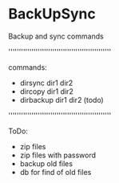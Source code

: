 # BackUpSync
Backup and sync commands

'''''''''''''''''''''''''''''''''''''''''''''''''

commands:

- dirsync dir1 dir2
- dircopy dir1 dir2
- dirbackup dir1 dir2 (todo)

'''''''''''''''''''''''''''''''''''''''''''''''''

ToDo:

- zip files
- zip files with password
- backup old files
- db for find of old files

